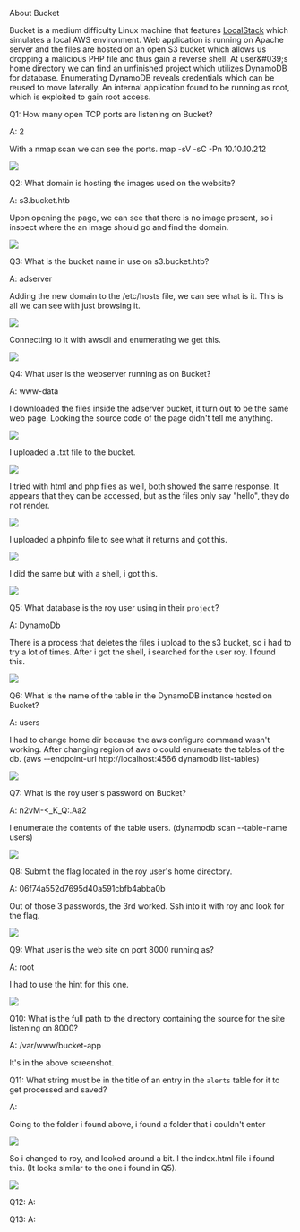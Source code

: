 
About Bucket

Bucket is a medium difficulty Linux machine that features [LocalStack](https://github.com/localstack/localstack) which simulates a local AWS environment. Web application is running on Apache server and the files are hosted on an open S3 bucket which allows us dropping a malicious PHP file and thus gain a reverse shell. At user&amp;#039;s home directory we can find an unfinished project which utilizes DynamoDB for database. Enumerating DynamoDB reveals credentials which can be reused to move laterally. An internal application found to be running as root, which is exploited to gain root access.



Q1: How many open TCP ports are listening on Bucket?

A: 2

With a nmap scan we can see the ports. map -sV -sC -Pn 10.10.10.212

![](../../Img/Pasted%20image%2020250508140220.png)

Q2: What domain is hosting the images used on the website?

A: s3.bucket.htb

Upon opening the page, we can see that there is no image present, so i inspect where the an image should go and find the domain.

![](../../Img/Pasted%20image%2020250508141159.png)

Q3: What is the bucket name in use on s3.bucket.htb?

A: adserver

Adding the new domain to the /etc/hosts file, we can see what is it.
This is all we can see with just browsing it.

![](../../Img/Pasted%20image%2020250508142126.png)

Connecting to it with awscli and enumerating we get this.

![](../../Img/Pasted%20image%2020250508142253.png)

Q4: What user is the webserver running as on Bucket?

A: www-data

I downloaded the files inside the adserver bucket, it turn out to be the same web page.
Looking the source code of the page didn't tell me anything.

![](../../Img/Pasted%20image%2020250508143800.png)

I uploaded a .txt file to the bucket.

![](../../Img/Pasted%20image%2020250508144256.png)

I tried with html and php files as well, both showed the same response.
It appears that they can be accessed, but as the files only say "hello", they do not render.

![](../../Img/Pasted%20image%2020250508145324.png)

I uploaded a phpinfo file to see what it returns and got this.

![](../../Img/Pasted%20image%2020250508150552.png)

I did the same but with a shell, i got this.

![](../../Img/Pasted%20image%2020250508150942.png)

Q5: What database is the roy user using in their `project`?

A: DynamoDb

There is a process that deletes the files i upload to the s3 bucket, so i had to try a lot of times.
After i got the shell, i searched for the user roy. I found this.

![](../../Img/Pasted%20image%2020250508152656.png)

Q6: What is the name of the table in the DynamoDB instance hosted on Bucket?

A: users

I had to change home dir because the aws configure command wasn't working.
After changing region of aws o could enumerate the tables of the db. (aws --endpoint-url http://localhost:4566 dynamodb list-tables)

![](../../Img/Pasted%20image%2020250508153349.png)

Q7: What is the roy user's password on Bucket?

A: n2vM-<_K_Q:.Aa2

I enumerate the contents of the table users. (dynamodb scan --table-name users)

![](../../Img/Pasted%20image%2020250508153544.png)


Q8: Submit the flag located in the roy user's home directory.

A: 06f74a552d7695d40a591cbfb4abba0b

Out of those 3 passwords, the 3rd worked.
Ssh into it with roy and look for the flag.

![](../../Img/Pasted%20image%2020250508153727.png)

Q9: What user is the web site on port 8000 running as?

A: root

I had to use the hint for this one.

![](../../Img/Pasted%20image%2020250508155502.png)

Q10: What is the full path to the directory containing the source for the site listening on 8000?

A: /var/www/bucket-app

It's in the above screenshot.

Q11: What string must be in the title of an entry in the `alerts` table for it to get processed and saved?

A: 

Going to the folder i found above, i found a folder that i couldn't enter

![](../../Img/Pasted%20image%2020250508155213.png)

So i changed to roy, and looked around a bit.
I the index.html file i found this. (It looks similar to the one i found in Q5).

![](../../Img/Pasted%20image%2020250508155156.png)


Q12:
A: 

Q13: 
A: 



